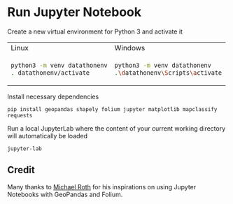 # Run Jupyter Notebook

Create a new virtual environment for Python 3 and activate it

<table>
<tr>
<td> Linux </td> <td> Windows </td>
</tr>
<tr>
<td>

```bash
python3 -m venv datathonenv
. datathonenv/activate
```

</td>
<td>
    
```bash
python3 -m venv datathonenv
.\datathonenv\Scripts\activate
```
</td>
</tr>
</table>

Install necessary dependencies

```
pip install geopandas shapely folium jupyter matplotlib mapclassify requests
```

Run a local JupyterLab where the content of your current working directory will automatically be loaded

```
jupyter-lab
```

## Credit

Many thanks to [Michael Roth](https://github.com/MichaelRothDLR) for his inspirations on using Jupyter Notebooks with GeoPandas and Folium.
